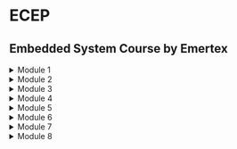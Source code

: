 # ECEP
## Embedded System Course by Emertex

<details><summary> Module 1 </summary> 
[<B> Linux Systems </B>
</details>
<details><summary> Module 2 </summary> 
<B> Advanced C </B>
</details>
<details><summary> Module 3 </summary>
<B> Data structures and Logic analysis </B> 
</details>
<details><summary> Module 4 </summary> 
<B> Linux Internals & Networking </B>
</details>
<details><summary> Module 5 </summary> 
<B> Micro controllers </B>
</details>
<details><summary> Module 6 </summary> 
<B> Embedded Linux on ARM </B>
</details>
<details><summary> Module 7 </summary> 
<B> C++ Programming </B>
</details>
<details><summary> Module 8 </summary>
<B> Qt Programmingking </B>
</details>
